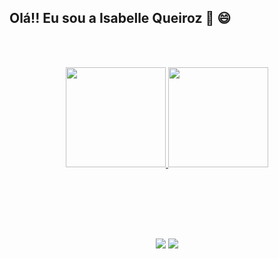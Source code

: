 ## Olá!! Eu sou a Isabelle Queiroz 👋 😄

<br/><br/>
<div align="center">
  <a href="https://github.com/ipqueiroz">
  <img height="160em" src="https://github-readme-stats.vercel.app/api?username=ipqueiroz&show_icons=true&theme=radical&include_all_commits=true&count_private=true&hide=stars"/>
  <img height="160em" src="https://github-readme-stats.vercel.app/api/top-langs/?username=ipqueiroz&layout=compact&langs_count=7&theme=radical"/>
</div>
<br/><br/>
  
##  
  
<br/><br/>
<div align="center" vertical-align="center">
  <a href = "mailto:isabellepqueiroz@hotmail.com"><img src="https://img.shields.io/badge/Microsoft_Outlook-0078D4?style=for-the-badge&logo=microsoft-outlook&logoColor=white" target="_blank"></a>
  <a href="https://www.linkedin.com/in/ipqueiroz" target="_blank"><img src="https://img.shields.io/badge/-LinkedIn-%230077B5?style=for-the-badge&logo=linkedin&logoColor=white" target="_blank"></a>
</div>
<br/><br/>
  
##
  

